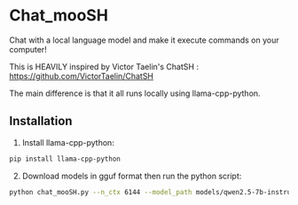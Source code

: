 # Chat_mooSH
Chat with a local language model and make it execute commands on your computer!

This is HEAVILY inspired by Victor Taelin's ChatSH : https://github.com/VictorTaelin/ChatSH

The main difference is that it all runs locally using llama-cpp-python.

## Installation
1. Install llama-cpp-python:
```bash
pip install llama-cpp-python
```
2. Download models in gguf format then run the python script:
```bash
python chat_mooSH.py --n_ctx 6144 --model_path models/qwen2.5-7b-instruct-q4_k_m-00001-of-00002.gguf 
```
